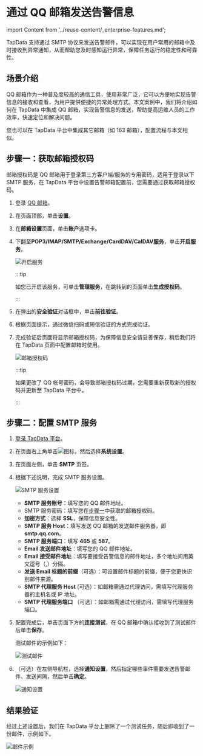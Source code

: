 # 通过 QQ 邮箱发送告警信息
import Content from '../reuse-content/_enterprise-features.md';

<Content />

TapData 支持通过 SMTP 协议来发送告警邮件，可以实现在用户常用的邮箱中及时接收到异常通知，从而帮助您及时感知运行异常，保障任务运行的稳定性和可靠性。

## 场景介绍

QQ 邮箱作为一种普及度较高的通信工具，使用非常广泛，它可以方便地实现告警信息的接收和查看，为用户提供便捷的异常处理方式。本文案例中，我们将介绍如何在 TapData 中集成 QQ 邮箱，实现告警信息的发送，帮助提高运维人员的工作效率，快速定位和解决问题。

您也可以在 TapData 平台中集成其它邮箱（如 163 邮箱），配置流程与本文相似。

## <span id="mail-code">步骤一：获取邮箱授权码</span>

邮箱授权码是 QQ 邮箱用于登录第三方客户端/服务的专用密码，适用于登录以下 SMTP 服务，在 TapData 平台中设置告警邮箱配置前，您需要通过获取邮箱授权码。

1. 登录 [QQ 邮箱](https://mail.qq.com/)。

2. 在页面顶部，单击**设置**。

3. 在**邮箱设置**页面，单击**账户**选项卡。

4. 下翻至**POP3/IMAP/SMTP/Exchange/CardDAV/CalDAV服务**，单击**开启服务**。

   ![开启服务](../../images/turn_on_qqmail_smtp.png)

   :::tip

   如您已开启该服务，可单击**管理服务**，在跳转到的页面单击**生成授权码**。

   :::

5. 在弹出的**安全验证**对话框中，单击**前往验证**。

6. 根据页面提示，通过微信扫码或短信验证的方式完成验证。

7. 完成验证后页面将显示邮箱授权码，为保障信息安全请妥善保存，稍后我们将在 TapData 页面中配置邮箱时使用。

   ![邮箱授权码](../../images/qqmail_code.png)
   
   :::tip
   
   如果更改了 QQ 帐号密码，会导致邮箱授权码过期，您需要重新获取新的授权码并更新至 TapData 平台中。
   
   :::



## 步骤二：配置 SMTP 服务

1. [登录 TapData 平台](../../user-guide/log-in.md)。

2. 在页面右上角单击![](../../images/setting.png)图标，然后选择**系统设置**。

3. 在页面左侧，单击 **SMTP** 页签。

4. 根据下述说明，完成 SMTP 服务设置。

   ![SMTP 服务设置](../../images/qqmail_smtp_settings.png)

   * **SMTP 服务账号**：填写您的 QQ 邮件地址。
   * SMTP 服务密码：填写您在[步骤一](#mail-code)中获取的邮箱授权码。
   * **加密方式**：选择 **SSL**，保障信息安全性。
   * **SMTP 服务 Host**：填写发送 QQ 邮箱的发送邮件服务器，即 **smtp.qq.com**。
   * **SMTP 服务端口**：填写 **465** 或 **587**。
   * **Email 发送邮件地址**：填写您的 QQ 邮件地址。
   * **Email 接受邮件地址**：填写要接受告警信息的邮件地址，多个地址间用英文逗号（,）分隔。
   * **发送 Email 标题的前缀**（可选）：可设置邮件标题的前缀，便于您更快识别邮件来源。
   * **SMTP 代理服务 Host** (可选）：如邮箱需通过代理访问，需填写代理服务器的主机名或 IP 地址。
   * **SMTP 代理服务端口** （可选）：如邮箱需通过代理访问，需填写代理服务端口。

5. 配置完成后，单击页面下方的**连接测试**，在 QQ 邮箱中确认接收到了测试邮件后单击**保存**。

   测试邮件的示例如下：

   ![测试邮件](../../images/test_mail_demo.png)

6. （可选）在左侧导航栏，选择**通知设置**，然后指定哪些事件需要发送告警邮件、发送间隔，然后单击**确定**。

   ![通知设置](../../images/notice_settings.png)

   


## 结果验证

经过上述设置后，我们在 TapData 平台上删除了一个测试任务，随后即收到了一份邮件，示例如下。

![邮件示例](../../images/email_alert_result.png)
